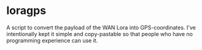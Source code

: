 # loragps
A script to convert the payload of the WAN Lora into GPS-coordinates. I've intentionally kept it simple and copy-pastable so that people who have no programming experience can use it.
